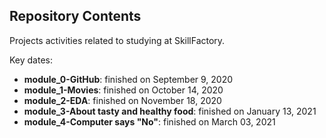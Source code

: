 ## Repository Contents

Projects activities related to studying at SkillFactory.

Key dates:
* **module_0-GitHub**: finished on September 9, 2020
* **module_1-Movies**: finished on October 14, 2020
* **module_2-EDA**: finished on November 18, 2020
* **module_3-About tasty and healthy food**: finished on January 13, 2021
* **module_4-Computer says "No"**: finished on March 03, 2021